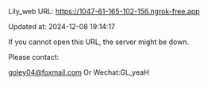 Lily_web URL: https://1047-61-165-102-156.ngrok-free.app

Updated at: 2024-12-08 19:14:17

If you cannot open this URL, the server might be down.

Please contact: 

goley04@foxmail.com Or Wechat:GL_yeaH